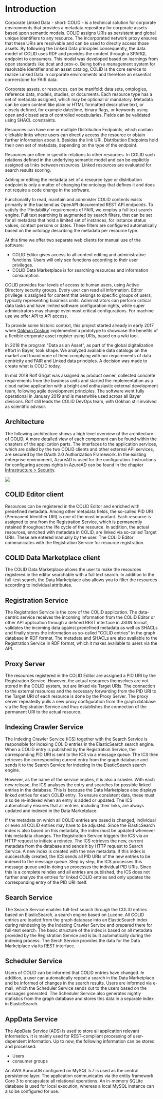 # Introduction

Corporate Linked Data - short: COLID - is a technical solution for corporate environments that provides a metadata repository for corporate assets based upon semantic models.
COLID assigns URIs as persistent and global unique identifiers to any resource.
The incorporated network proxy ensures that these URIs are resolvable and can be used to directly access those assets.
By following the Linked Data principles consequently, the data model of COLID uses RDF and provides the content through a SPARQL endpoint to consumers.
This model was developed based on learnings from open standards like dcat and prov-o.
Being both a management system for resolvable identifier and an asset catalog, COLID is the core service to realize Linked Data in corporate environments and therefore an essential cornerstone for FAIR data.

Corporate assets, or resources, can be manifold: data sets, ontologies, reference data, models, studies, or documents.
Each resource type has a set of metadata assigned, which may be optional or mandatory.
Metadata can be open content like plain or HTML formatted descriptive text, or closely defined, for example date/time, binary flags, or keywords using open and closed sets of controlled vocabularies.
Fields can be validated using SHACL constraints. 

Resources can have one or multiple Distribution Endpoints, which contain clickable links where users can directly access the resource or obtain further information about it.
Besides the link URI, Distribution Endpoints hold their own set of metadata, depending on the type of the endpoint.

Resources are often in specific relations to other resources.
In COLID such relations defined in the underlying semantic model and can be explicitly assigned as links between resources.
Linked resources are evaluated for search results scoring.

Adding or editing the metadata set of a resource type or distribution endpoint is only a matter of changing the ontology that defines it and does not require a code change in the software.

Functionality to read, maintain and administer COLID contents exists primarily in the backend as OpenAPI documented REST API endpoints.
To satisfy the ‘Findability’ requirements of FAIR, we employ a full text search engine.
Full text searching is augmented by search filters, that can be set for all metadata that hold a limited set of instances, for instance status values, contact persons or dates.
These filters are configured automatically based on the ontology describing the metadata per resource type.

At this time we offer two separate web clients for manual use of the software:
- COLID Editor gives access to all content editing and administrative functions. Users will only see functions according to their user privileges. 
- COLID Data Marketplace is for searching resources and information consumption.

COLID provides four levels of access to human users, using Active Directory security groups.
Every user can read all information.
Editor privilege is assigned for content that belongs to specific groups of users, typically representing business units.
Administrators can perform critical data tasks and have limited software configuration rights, while super administrators may change even most critical configurations.
For machine use we offer API to API access.

To provide some historic context, this project started already in early 2017 when [Gökhan Coskun](https://github.com/gcoskun) implemented a prototype to showcase the benefits of a flexible corporate asset register using URIs, based on a wiki tool.

In 2018 the program "Data as an Asset", as part of the global digitalization effort in Bayer, took shape.
We analyzed available data catalogs on the market and found none of them complying with our requirements of data centricity and FAIR and Linked data principles.
A decision was made to create what is COLID today. 

In mid 2018 Rolf Grigat was assigned as product owner, collected concrete requirements from the business units and started the implementation as a cloud native application with a bright and enthusiastic external development team, following agile development principles.
The software went fully operational in January 2019 and is meanwhile used across all Bayer divisions.
Rolf still leads the COLID DevOps team, with Gökhan still involved as scientific advisor.

## Architecture

The following architecture shows a high level overview of the architecture of COLID.
A more detailed view of each component can be found within the chapters of the application parts.
The interfaces to the application services, which are called by the two COLID clients and other external API services, are secured by the OAuth 2.0 Authorization Framework.
In the existing enterprise environment, AzureAD is used for the configuration.
Instructions for configuring access rights in AzureAD can be found in the chapter [Infrastructure > Security](infrastructure/security).

![](assets/architecture/architecture-overview.svg)

## COLID Editor client

Resources can be registered in the COLID Editor and enriched with predefined metadata. Among other metadata fields, the so-called PID URI (Permanent Identifier URI) is one of the most important. Each resource is assigned to one from the Registration Service, which is permanently retained throughout the life cycle of the resource. In addition, the actual resources, enriched with metadata in COLID, are linked via so-called Target URIs. These are entered manually by the user. The COLID Editor communicates with the Registration Service for resource registration.

## COLID Data Marketplace client

The COLID Data Marketplace allows the user to make the resources registered in the editor searchable with a full text search. In addition to the full-text search, the Data Marketplace also allows you to filter the resources according to individual attributes.

## Registration Service

The Registration Service is the core of the COLID application. The data-centric service receives the incoming information from the COLID Editor or other API application through a defined REST interface in JSON format, validates the incoming data against predefined metadata as well as SHACLs and finally stores the information as so-called "COLID entries" in the graph database in RDF format. The metadata and SHACLs are also available to the Registration Service in RDF format, which it makes available to users via the API.

## Proxy Server

The resources registered in the COLID Editor are assigned a PID URI by the Registration Service. However, the actual resources themselves are not stored in the COLID system, but are linked via Target URIs. The connection to the external resources and the necessary forwarding from the PID URI to the Target URI of each resource is done by the Proxy Server. The proxy server repeatedly pulls a new proxy configuration from the graph database via the Registration Service and thus establishes the connection of the permanent URI to the actual resource.

## Indexing Crawler Service

The Indexing Crawler Service (ICS) together with the Search Service is responsible for indexing COLID entries in the ElasticSearch search engine.
When a COLID entry is published by the Registration Service, the corresponding PID URI is sent to the ICS via a message queue. The ICS then retrieves the corresponding current entry from the graph database and sends it to the Search Service for indexing in the ElasticSearch search engine.

However, as the name of the service implies, it is also a crawler. With each new release, the ICS analyses the 
entry and searches for possible linked entries in the database. This is because the Data Marketplace also displays linked entries for each COLID entry. To ensure consistent data, these must also be re-indexed when an entry is added or updated. The ICS automatically ensures that all entries, including their links, are always updated and indexed in the Data Marketplace.

If the metadata on which all COLID entries are based is changed, individual or even all COLID entries may have to be adjusted. Since the ElasticSearch index is also based on this metadata, the index must be updated whenever this metadata changes. 
The Registration Service triggers the ICS via an HTTP request to initiate a reindex. The ICS retrieves the new, current metadata from the database and sends it by HTTP request to 
Search Service. A new index is created with the new metadata. If this index is successfully created, the ICS sends all PID URIs of the new entries to be indexed to the message queue. 
Step by step, the ICS processes this message queue and in doing so processes the individual PID URIs. Since this is a complete reindex and all entries are published, the ICS does not further analyze the entries for linked COLID entries
and only updates the corresponding entry of the PID URI itself. 

## Search Service

The Search Service enables full-text search through the COLID entries based on ElasticSearch, a search engine based on Lucene. All COLID entries are loaded from the graph database into an ElasticSearch index during reindexing by the Indexing Crawler Service and prepared there for full-text search. The basic structure of the index is based on all metadata provided by the Registration Service and is built automatically during the indexing process. The Serch Service provides the data for the Data Marketplace via its REST interface.

## Scheduler Service

Users of COLID can be informed that COLID entries have changed. In addition, a user can automatically repeat a search in the Data Marketplace and be informed of changes in the search results. Users are informed via e-mail, which the Scheduler Service sends out to the users based on the messages generated.
The Scheduler Service also generates nightly statistics from the graph database and stores this data in a separate index in ElasticSearch.

## AppData Service

The AppData Service (ADS) is used to store all application relevant information. It is mainly used for REST-compliant processing of user-dependent information. Up to now, the following information can be stored and processed:
- Users
- consumer groups

An AWS AuroraDB configured on MySQL 5.7 is used as the central persistence layer. The application communicates via the entity framework Core 3 to encapsulate all relational operations. An in-memory SQLite database is used for local execution, whereas a local MySQL instance can also be configured for use.
